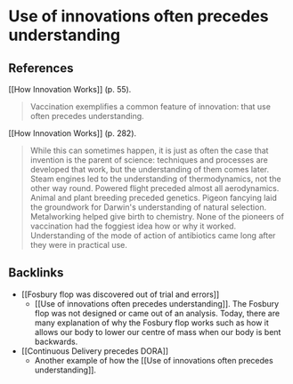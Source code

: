 # Use of innovations often precedes understanding
## References
[[How Innovation Works]] (p. 55).
> Vaccination exemplifies a common feature of innovation: that use often precedes understanding.

[[How Innovation Works]] (p. 282).
> While this can sometimes happen, it is just as often the case that invention is the parent of science: techniques and processes are developed that work, but the understanding of them comes later. Steam engines led to the understanding of thermodynamics, not the other way round. Powered flight preceded almost all aerodynamics. Animal and plant breeding preceded genetics. Pigeon fancying laid the groundwork for Darwin's understanding of natural selection. Metalworking helped give birth to chemistry. None of the pioneers of vaccination had the foggiest idea how or why it worked. Understanding of the mode of action of antibiotics came long after they were in practical use.

## Backlinks
* [[Fosbury flop was discovered out of trial and errors]]
	* [[Use of innovations often precedes understanding]]. The Fosbury flop was not designed or came out of an analysis. Today, there are many explanation of why the Fosbury flop works such as how it allows our body to lower our centre of mass when our body is bent backwards.
* [[Continuous Delivery precedes DORA]]
	* Another example of how the [[Use of innovations often precedes understanding]].

<!-- #evergreen -->

<!-- {BearID:83AE37E5-037B-497B-9A69-B4CB8905751D-70221-000005B8869E383B} -->
